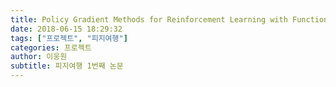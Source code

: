 ```yaml
---
title: Policy Gradient Methods for Reinforcement Learning with Function Approximation
date: 2018-06-15 18:29:32
tags: ["프로젝트", "피지여행"]
categories: 프로젝트
author: 이웅원
subtitle: 피지여행 1번째 논문
---
```


